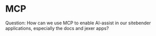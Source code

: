 # MCP

Question: How can we use MCP to enable AI-assist in our sitebender applications, especially the docs and jexer apps?
